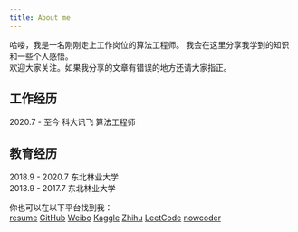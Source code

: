 ```yaml
---
title: About me
---
```


哈喽，我是一名刚刚走上工作岗位的算法工程师。
我会在这里分享我学到的知识和一些个人感悟。  
欢迎大家关注。如果我分享的文章有错误的地方还请大家指正。  

## 工作经历
2020.7 - 至今  科大讯飞 算法工程师

## 教育经历
2018.9 - 2020.7 东北林业大学  
2013.9 - 2017.7 东北林业大学


你也可以在以下平台找到我：  
[resume](/resume/resume.pdf)
[GitHub](https://github.com/Moriarty12138)
[Weibo](https://weibo.com/u/2393595857)
[Kaggle](https://www.kaggle.com/moriarty12138)
[Zhihu](https://www.zhihu.com/people/moriarty12138/activities)
[LeetCode](https://leetcode.com/moriarty12138/)
[nowcoder](https://www.nowcoder.com/profile/675170806)
